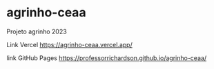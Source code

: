 # agrinho-ceaa
Projeto agrinho 2023

Link Vercel
https://agrinho-ceaa.vercel.app/

link GitHub Pages
https://professorrichardson.github.io/agrinho-ceaa/
